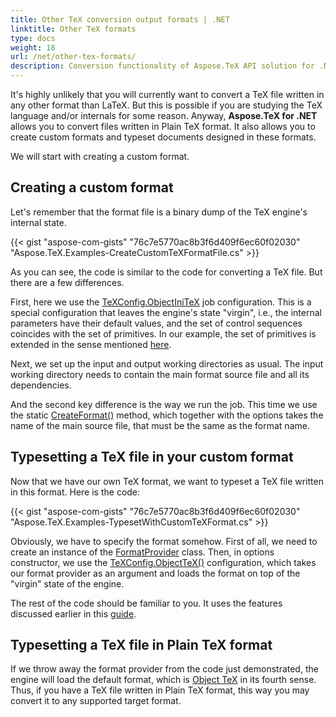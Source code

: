 ```yaml
---
title: Other TeX conversion output formats | .NET
linktitle: Other TeX formats
type: docs
weight: 18
url: /net/other-tex-formats/
description: Conversion functionality of Aspose.TeX API solution for .NET allows converting LaTeX files as well as your own custom TeX files. Here are some code examples.
---
```


It's highly unlikely that you will currently want to convert a TeX file written in any other format than LaTeX. But this is possible if you are studying the TeX language and/or internals for some reason. Anyway, **Aspose.TeX for .NET** allows you to convert files written in Plain TeX format. It also allows you to create custom formats and typeset documents designed in these formats.

We will start with creating a custom format.

## **Creating a custom format**

Let's remember that the format file is a binary dump of the TeX engine's internal state.

{{< gist "aspose-com-gists" "76c7e5770ac8b3f6d409f6ec60f02030" "Aspose.TeX.Examples-CreateCustomTeXFormatFile.cs" >}}

As you can see, the code is similar to the code for converting a TeX file. But there are a few differences.

First, here we use the [TeXConfig.ObjectIniTeX](https://reference.aspose.com/tex/net/aspose.tex/texconfig/properties/objectinitex) job configuration. This is a special configuration that leaves the engine's state "virgin", i.e., the internal parameters have their default values, and the set of control sequences coincides with the set of primitives. In our example, the set of primitives is extended in the sense mentioned [here](/tex/net/aspose-tex-and-object-tex/#object-tex).

Next, we set up the input and output working directories as usual. The input working directory needs to contain the main format source file and all its dependencies.

And the second key difference is the way we run the job. This time we use the static [CreateFormat()](https://reference.aspose.com/tex/net/aspose.tex/texjob/methods/createformat) method, which together with the options takes the name of the main source file, that must be the same as the format name.

## **Typesetting a TeX file in your custom format**

Now that we have our own TeX format, we want to typeset a TeX file written in this format. Here is the code:

{{< gist "aspose-com-gists" "76c7e5770ac8b3f6d409f6ec60f02030" "Aspose.TeX.Examples-TypesetWithCustomTeXFormat.cs" >}}

Obviously, we have to specify the format somehow. First of all, we need to create an instance of the [FormatProvider](https://reference.aspose.com/tex/net/aspose.tex.resourceproviders/formatprovider) class. Then, in options constructor, we use the [TeXConfig.ObjectTeX()](https://reference.aspose.com/tex/net/aspose.tex/texconfig/methods/objecttex) configuration, which takes our format provider as an argument and loads the format on top of the "virgin" state of the engine.

The rest of the code should be familiar to you. It uses the features discussed earlier in this [guide](/tex/net/conversion/).

## **Typesetting a TeX file in Plain TeX format**

If we throw away the format provider from the code just demonstrated, the engine will load the default format, which is [Object TeX](/tex/net/aspose-tex-and-object-tex/) in its fourth sense. Thus, if you have a TeX file written in Plain TeX format, this way you may convert it to any supported target format.